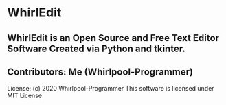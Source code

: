 # WhirlEdit

WhirlEdit is an Open Source and Free Text Editor Software Created via Python and tkinter.
--
Contributors:
Me (Whirlpool-Programmer)
--
License:
(c) 2020 Whirlpool-Programmer
This software is licensed under MIT License
